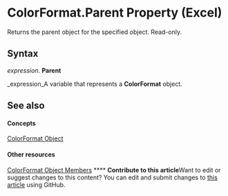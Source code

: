 
# ColorFormat.Parent Property (Excel)

Returns the parent object for the specified object. Read-only.


## Syntax

 _expression_. **Parent**

 _expression_A variable that represents a  **ColorFormat** object.


## See also


#### Concepts


 [ColorFormat Object](9bb6bc1f-9886-d290-a336-068f84cad1a9.md)
#### Other resources


 [ColorFormat Object Members](2cc12fcd-da0a-56cd-e223-cd0d32496e61.md)
****   **Contribute to this article**Want to edit or suggest changes to this content? You can edit and submit changes to  [this article](https://github.com/jhershey00/VBA_Excel_Test/OpenXMLCon/articles/6b06c2d0-5e4f-2d5a-4ffc-1e16a2ca601c.md) using GitHub.

